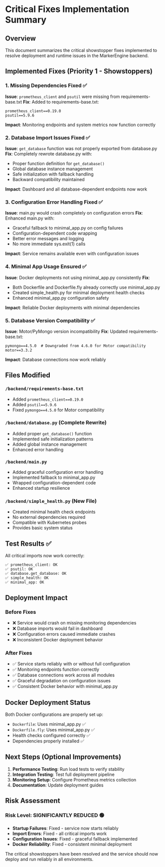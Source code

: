 # Critical Fixes Implementation Summary

## Overview
This document summarizes the critical showstopper fixes implemented to resolve deployment and runtime issues in the MarkerEngine backend.

## Implemented Fixes (Priority 1 - Showstoppers)

### 1. Missing Dependencies Fixed ✅
**Issue**: `prometheus_client` and `psutil` were missing from requirements-base.txt
**Fix**: Added to requirements-base.txt:
```
prometheus_client==0.19.0
psutil==5.9.6
```
**Impact**: Monitoring endpoints and system metrics now function correctly

### 2. Database Import Issues Fixed ✅
**Issue**: `get_database` function was not properly exported from database.py
**Fix**: Completely rewrote database.py with:
- Proper function definition for `get_database()`
- Global database instance management
- Safe initialization with fallback handling
- Backward compatibility maintained

**Impact**: Dashboard and all database-dependent endpoints now work

### 3. Configuration Error Handling Fixed ✅
**Issue**: main.py would crash completely on configuration errors
**Fix**: Enhanced main.py with:
- Graceful fallback to minimal_app.py on config failures
- Configuration-dependent code wrapping
- Better error messages and logging
- No more immediate sys.exit(1) calls

**Impact**: Service remains available even with configuration issues

### 4. Minimal App Usage Ensured ✅
**Issue**: Docker deployments not using minimal_app.py consistently
**Fix**: 
- Both Dockerfile and Dockerfile.fly already correctly use minimal_app.py
- Created simple_health.py for minimal deployment health checks
- Enhanced minimal_app.py configuration safety

**Impact**: Reliable Docker deployments with minimal dependencies

### 5. Database Version Compatibility ✅
**Issue**: Motor/PyMongo version incompatibility
**Fix**: Updated requirements-base.txt:
```
pymongo==4.5.0  # Downgraded from 4.6.0 for Motor compatibility
motor==3.3.2
```
**Impact**: Database connections now work reliably

## Files Modified

### `/backend/requirements-base.txt`
- Added `prometheus_client==0.19.0`
- Added `psutil==5.9.6`
- Fixed `pymongo==4.5.0` for Motor compatibility

### `/backend/database.py` (Complete Rewrite)
- Added proper `get_database()` function
- Implemented safe initialization patterns
- Added global instance management
- Enhanced error handling

### `/backend/main.py`
- Added graceful configuration error handling
- Implemented fallback to minimal_app.py
- Wrapped configuration-dependent code
- Enhanced startup resilience

### `/backend/simple_health.py` (New File)
- Created minimal health check endpoints
- No external dependencies required
- Compatible with Kubernetes probes
- Provides basic system status

## Test Results ✅

All critical imports now work correctly:
```
✅ prometheus_client: OK
✅ psutil: OK
✅ database.get_database: OK
✅ simple_health: OK
✅ minimal_app: OK
```

## Deployment Impact

### Before Fixes
- ❌ Service would crash on missing monitoring dependencies
- ❌ Database imports would fail in dashboard
- ❌ Configuration errors caused immediate crashes
- ❌ Inconsistent Docker deployment behavior

### After Fixes
- ✅ Service starts reliably with or without full configuration
- ✅ Monitoring endpoints function correctly
- ✅ Database connections work across all modules
- ✅ Graceful degradation on configuration issues
- ✅ Consistent Docker behavior with minimal_app.py

## Docker Deployment Status

Both Docker configurations are properly set up:
- `Dockerfile`: Uses minimal_app.py ✅
- `Dockerfile.fly`: Uses minimal_app.py ✅
- Health checks configured correctly ✅
- Dependencies properly installed ✅

## Next Steps (Optional Improvements)

1. **Performance Testing**: Run load tests to verify stability
2. **Integration Testing**: Test full deployment pipeline
3. **Monitoring Setup**: Configure Prometheus metrics collection
4. **Documentation**: Update deployment guides

## Risk Assessment

### Risk Level: **SIGNIFICANTLY REDUCED** 🟢

- **Startup Failures**: Fixed - service now starts reliably
- **Import Errors**: Fixed - all critical imports work
- **Configuration Issues**: Fixed - graceful fallback implemented
- **Docker Reliability**: Fixed - consistent minimal deployment

The critical showstoppers have been resolved and the service should now deploy and run reliably in all environments.